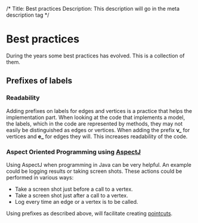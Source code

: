 /*
Title: Best practices
Description: This description will go in the meta description tag
*/

# Best practices

During the years some best practices has evolved. This is a collection of them.


## Prefixes of labels

### Readability

Adding prefixes on labels for edges and vertices is a practice that helps the implementation part. When looking at the code that implements a model, the labels, which in the code are represented by methods, they may not easily be distinguished as edges or vertices. When adding the prefix **v_** for vertices and **e_** for edges they will. This increases readability of the code.

### Aspect Oriented Programming using [AspectJ](https://eclipse.org/aspectj/)

Using AspectJ when programming in Java can be very helpful. An example could be logging results or taking screen shots. These actions could be performed in various ways:
 * Take a screen shot just before a call to a vertex.
 * Take a screen shot just after a call to a vertex.
 * Log every time an edge or a vertex is to be called.

Using prefixes as described above, will facilitate creating [pointcuts](http://blog.espenberntsen.net/2010/03/20/aspectj-cheat-sheet/).




